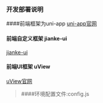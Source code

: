 ### 开发部署说明

####前端框架为uni-app
[uni-app官网](https://uniapp.dcloud.net.cn/collocation/pages)

#### 前端自定义框架 jianke-ui
[jianke-ui](https://ext.dcloud.net.cn/plugin?id=4948)
#### 前端UI框架 uView
[uView官网](http://uviewui.com/components/intro.html)
>  
>####环境配置文件:config.js
>


